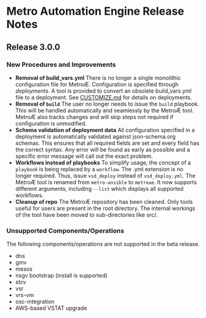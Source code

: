 # Metro Automation Engine Release Notes

## Release 3.0.0

### New Procedures and Improvements

* **Removal of build_vars.yml**  There is no longer a single monolithic configuration file for MetroÆ.  Configuration is specified through *deployments*.  A tool is provided to convert an obsolete build_vars.yml file to a deployment.  See [CUSTOMIZE.md](Documentation/CUSTOMIZE.md) for details on deployments.
* **Removal of `build`**  The user no longer needs to issue the `build` playbook. This will be handled automatically and seamlessly by the MetroÆ tool. MetroÆ also tracks changes and will skip steps not required if configuration is unmodified.
* **Schema validation of deployment data**  All configuration specified in a deployment is automatically validated against json-schema.org schemas. This ensures that all required fields are set and every field has the correct syntax. Any error will be found as early as possible and a specific error message will call out the exact problem.
* **Workflows instead of playbooks**  To simplify usage, the concept of a `playbook` is being replaced by a `workflow`. The .yml extension is no longer required. Thus, issue `vsd_deploy` instead of `vsd_deploy.yml`. The MetroÆ tool is renamed from `metro-ansible` to `metroae`. It now supports different arguments, including `--list` which displays all supported workflows.
* **Cleanup of repo**  The MetroÆ repository has been cleaned. Only tools useful for users are present in the root directory. The internal workings of the tool have been moved to sub-directories like src/.

### Unsupported Components/Operations
The following components/operations are not supported in the beta release.
* dns
* gmv
* mesos
* nsgv bootstrap (install is supported)
* stcv
* vsr
* vrs-vm
* osc-integration
* AWS-based VSTAT upgrade
